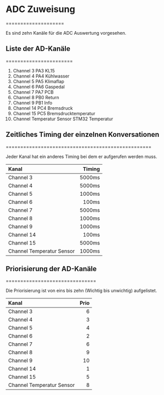 # **ADC Zuweisung**
====================

Es sind zehn Kanäle für die ADC Auswertung vorgesehen.

## Liste der AD-Kanäle
=======================

1. Channel 3		PA3			KL15
2. Channel 4		PA4			Kühlwasser
3. Channel 5		PA5			Klimaflap
4. Channel 6		PA6			Gaspedal
5. Channel 7		PA7			PCB
6. Channel 8		PB0			Return
7. Channel 9		PB1			Info
8. Channel 14		PC4			Bremsdruck
9. Channel 15		PC5			Bremsdrucktemperatur
10. Channel Temperatur Sensor	STM32 Temperatur

## Zeitliches Timing der einzelnen Konversationen
==================================================

Jeder Kanal hat ein anderes Timing bei dem er aufgerufen werden muss.

| Kanal | Timing |
|:----- | ------:|
| Channel 3 | 5000ms |
| Channel 4 | 5000ms |
| Channel 5 | 1000ms |
| Channel 6 | 100ms |
| Channel 7 | 5000ms |
| Channel 8 | 1000ms |
| Channel 9 | 1000ms |
| Channel 14 | 100ms |
| Channel 15 | 5000ms |
| Channel Temperatur Sensor | 1000ms |

## Priorisierung der AD-Kanäle
===============================

Die Priorisierung ist von eins bis zehn (Wichtig bis unwichtig) aufgelistet.

| Kanal | Prio |
|:----- | ----:|
| Channel 3 | 6 |
| Channel 4 | 3 |
| Channel 5 | 4 |
| Channel 6 | 2 |
| Channel 7 | 6 |
| Channel 8 | 9 |
| Channel 9 | 10 |
| Channel 14 | 1 |
| Channel 15 | 5 |
| Channel Temperatur Sensor | 8 |